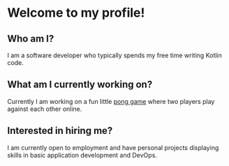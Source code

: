 # Welcome to my profile!

## Who am I?

I am a software developer who typically spends my free time writing Kotlin code.

## What am I currently working on?

Currently I am working on a fun little [pong game](https://github.com/devinamos24/BrowserPongGame) where two players play against each other online.

## Interested in hiring me?

I am currently open to employment and have personal projects displaying skills in basic application development and DevOps.

<!--
**devinamos24/devinamos24** is a ✨ _special_ ✨ repository because its `README.md` (this file) appears on your GitHub profile.

Here are some ideas to get you started:

- 🔭 I’m currently working on ...
- 🌱 I’m currently learning ...
- 👯 I’m looking to collaborate on ...
- 🤔 I’m looking for help with ...
- 💬 Ask me about ...
- 📫 How to reach me: ...
- 😄 Pronouns: ...
- ⚡ Fun fact: ...
-->
